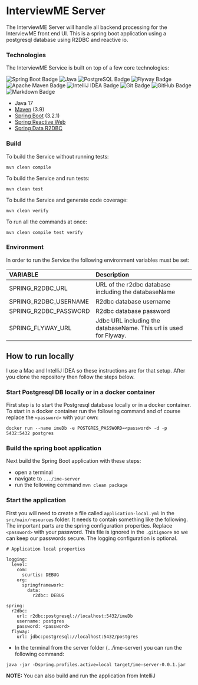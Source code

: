 # InterviewME Server

The InterviewME Server will handle all backend processing for the InterviewME front end UI. This
is a spring boot application using a postgresql database using R2DBC and reactive io.

### Technologies

The InterviewME Service is built on top of a few core technologies:

![Spring Boot Badge](https://img.shields.io/badge/Spring%20Boot-6DB33F?logo=springboot&logoColor=white&style=plastic)
![Java](https://img.shields.io/badge/Java-ED8B00?style=plastic&logo=java&logoColor=white)
![PostgreSQL Badge](https://img.shields.io/badge/PostgreSQL-4169E1?logo=postgresql&logoColor=white&style=plastic)
![Flyway Badge](https://img.shields.io/badge/Flyway-CC0200?logo=flyway&logoColor=white&style=plastic)
![Apache Maven Badge](https://img.shields.io/badge/Apache%20Maven-C71A36?logo=apachemaven&logoColor=white&style=plastic)
![IntelliJ IDEA Badge](https://img.shields.io/badge/IntelliJ%20IDEA-000?logo=intellijidea&logoColor=white&style=plastic)
![Git Badge](https://img.shields.io/badge/Git-F05032?logo=git&logoColor=fff&style=plastic)
![GitHub Badge](https://img.shields.io/badge/GitHub-181717?logo=github&logoColor=fff&style=plastic)
![Markdown Badge](https://img.shields.io/badge/Markdown-000?logo=markdown&logoColor=fff&style=plastic)

* Java 17
* [Maven](https://maven.apache.org) (3.9)
* [Spring Boot](https://spring.io/projects/spring-boot) (3.2.1)
* [Spring Reactive Web](https://docs.spring.io/spring-boot/docs/3.2.1/reference/htmlsingle/index.html#web.reactive)
* [Spring Data R2DBC](https://docs.spring.io/spring-boot/docs/3.2.1/reference/htmlsingle/index.html#data.sql.r2dbc)

### Build

To build the Service without running tests:

`mvn clean compile`

To build the Service and run tests:

`mvn clean test`

To build the Service and generate code coverage:

`mvn clean verify`

To run all the commands at once:

`mvn clean compile test verify`

### Environment

In order to run the Service the following environment variables must be set:

| VARIABLE              | Description                                                        |
|:----------------------|:-------------------------------------------------------------------|
| SPRING_R2DBC_URL      | URL of the r2dbc database including the databaseName               |
| SPRING_R2DBC_USERNAME | R2dbc database username                                            |
| SPRING_R2DBC_PASSWORD | R2dbc database password                                            |
| SPRING_FLYWAY_URL     | Jdbc URL including the databaseName.  This url is used for Flyway. |

## How to run locally

I use a Mac and IntelliJ IDEA so these instructions are for that setup.
After you clone the repository then follow the steps below.

### Start Postgresql DB locally or in a docker container

First step is to start the Postgresql database locally or in a docker container. To start in a docker container run
the following command and of course replace the `<password>` with your own:

`docker run --name imeDb -e POSTGRES_PASSWORD=<password> -d -p 5432:5432 postgres`

### Build the spring boot application

Next build the Spring Boot application with these steps:

- open a terminal
- navigate to `.../ime-server`
- run the following command `mvn clean package`

### Start the application

First you will need to create a file called `application-local.yml` in the `src/main/resources`
folder. It needs to contain something like the following. The important parts are the spring
configuration properties. Replace `<password>` with your password. This file is ignored in
the `.gitignore` so we can keep our passwords secure.  The logging configuration is optional.

```
# Application local properties

logging:
  level:
    com:
      scurtis: DEBUG
    org:
      springframework:
        data:
          r2dbc: DEBUG

spring:
  r2dbc:
    url: r2dbc:postgresql://localhost:5432/imeDb
    username: postgres
    password: <password>
  flyway:
    url: jdbc:postgresql://localhost:5432/postgres
```

- In the terminal from the server folder (.../ime-server) you can run the following command:

`java -jar -Dspring.profiles.active=local target/ime-server-0.0.1.jar`

**NOTE:** You can also build and run the application from IntelliJ

